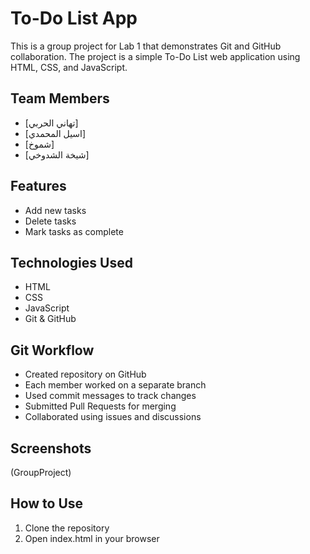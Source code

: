 # To-Do List App

This is a group project for Lab 1 that demonstrates Git and GitHub collaboration. The project is a simple To-Do List web application using HTML, CSS, and JavaScript.

## Team Members
- [تهاني الحربي]
- [اسيل المحمدي]
- [شموخ] 
- [شيخة الشدوخي]
## Features
- Add new tasks
- Delete tasks
- Mark tasks as complete

## Technologies Used
- HTML
- CSS
- JavaScript
- Git & GitHub

## Git Workflow
- Created repository on GitHub
- Each member worked on a separate branch
- Used commit messages to track changes
- Submitted Pull Requests for merging
- Collaborated using issues and discussions

## Screenshots
(GroupProject)

## How to Use
1. Clone the repository
2. Open index.html in your browser
